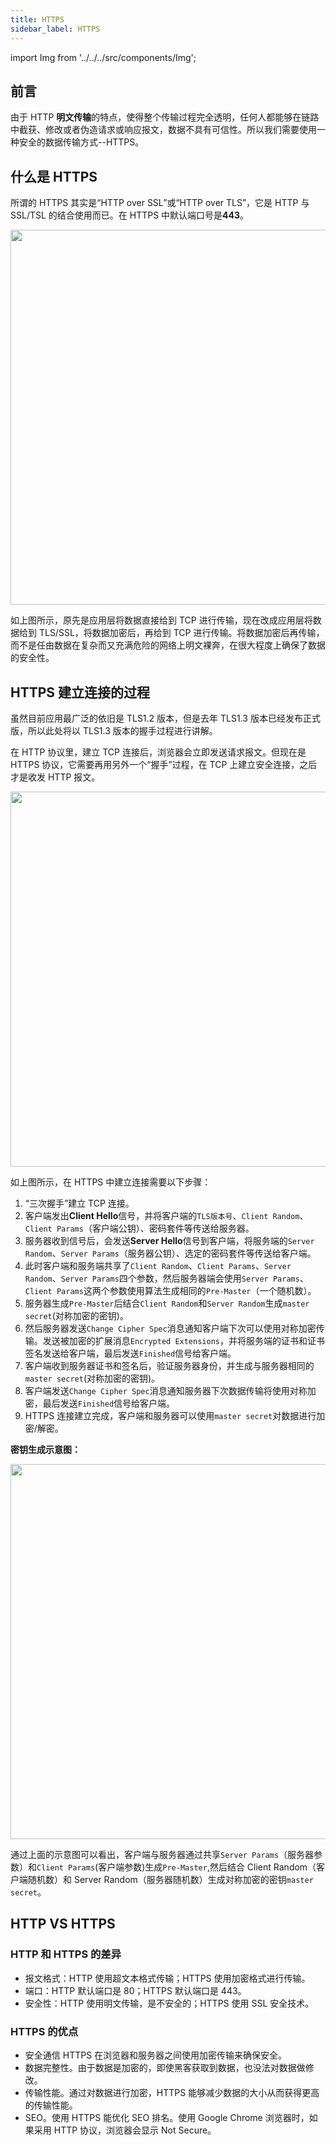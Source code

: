 ```yaml
---
title: HTTPS
sidebar_label: HTTPS
---
```


import Img from '../../../src/components/Img';

## 前言

由于 HTTP **明文传输**的特点，使得整个传输过程完全透明，任何人都能够在链路中截获、修改或者伪造请求或响应报文，数据不具有可信性。所以我们需要使用一种安全的数据传输方式--HTTPS。

## 什么是 HTTPS

所谓的 HTTPS 其实是“HTTP over SSL”或“HTTP over TLS”，它是 HTTP 与 SSL/TSL 的结合使用而已。在 HTTPS 中默认端口号是**443**。

<Img width="600" src="https://cosmos-x.oss-cn-hangzhou.aliyuncs.com/20200202213917.png" />

如上图所示，原先是应用层将数据直接给到 TCP 进行传输，现在改成应用层将数据给到 TLS/SSL，将数据加密后，再给到 TCP 进行传输。将数据加密后再传输，而不是任由数据在复杂而又充满危险的网络上明文裸奔，在很大程度上确保了数据的安全性。

## HTTPS 建立连接的过程

虽然目前应用最广泛的依旧是 TLS1.2 版本，但是去年 TLS1.3 版本已经发布正式版，所以此处将以 TLS1.3 版本的握手过程进行讲解。

在 HTTP 协议里，建立 TCP 连接后，浏览器会立即发送请求报文。但现在是 HTTPS 协议，它需要再用另外一个“握手”过程，在 TCP 上建立安全连接，之后才是收发 HTTP 报文。

<Img width="600" src="https://cosmos-x.oss-cn-hangzhou.aliyuncs.com/20200106170015.png" />

如上图所示，在 HTTPS 中建立连接需要以下步骤：

1. “三次握手”建立 TCP 连接。
2. 客户端发出**Client Hello**信号，并将客户端的`TLS版本号`、`Client Random`、`Client Params`（客户端公钥）、密码套件等传送给服务器。
3. 服务器收到信号后，会发送**Server Hello**信号到客户端，将服务端的`Server Random`、`Server Params`（服务器公钥）、选定的密码套件等传送给客户端。
4. 此时客户端和服务端共享了`Client Random`、`Client Params`、`Server Random`、`Server Params`四个参数，然后服务器端会使用`Server Params`、`Client Params`这两个参数使用算法生成相同的`Pre-Master`（一个随机数）。
5. 服务器生成`Pre-Master`后结合`Client Random`和`Server Random`生成`master secret`(对称加密的密钥)。
6. 然后服务器发送`Change Cipher Spec`消息通知客户端下次可以使用对称加密传输。发送被加密的扩展消息`Encrypted Extensions`，并将服务端的证书和证书签名发送给客户端，最后发送`Finished`信号给客户端。
7. 客户端收到服务器证书和签名后，验证服务器身份，并生成与服务器相同的`master secret`(对称加密的密钥)。
8. 客户端发送`Change Cipher Spec`消息通知服务器下次数据传输将使用对称加密，最后发送`Finished`信号给客户端。
9. HTTPS 连接建立完成，客户端和服务器可以使用`master secret`对数据进行加密/解密。

**密钥生成示意图：**

<Img width="600" legend="图：TLS 1.3密钥生成示意图" src="https://cosmos-x.oss-cn-hangzhou.aliyuncs.com/20200106181948.png" />

通过上面的示意图可以看出，客户端与服务器通过共享`Server Params`（服务器参数）和`Client Params`(客户端参数)生成`Pre-Master`,然后结合 Client Random（客户端随机数）和 Server Random（服务器随机数）生成对称加密的密钥`master secret`。

## HTTP VS HTTPS

### HTTP 和 HTTPS 的差异

- 报文格式：HTTP 使用超文本格式传输；HTTPS 使用加密格式进行传输。
- 端口：HTTP 默认端口是 80；HTTPS 默认端口是 443。
- 安全性：HTTP 使用明文传输，是不安全的；HTTPS 使用 SSL 安全技术。

### HTTPS 的优点

- 安全通信 HTTPS 在浏览器和服务器之间使用加密传输来确保安全。
- 数据完整性。由于数据是加密的，即使黑客获取到数据，也没法对数据做修改。
- 传输性能。通过对数据进行加密，HTTPS 能够减少数据的大小从而获得更高的传输性能。
- SEO。使用 HTTPS 能优化 SEO 排名。使用 Google Chrome 浏览器时，如果采用 HTTP 协议，浏览器会显示 Not Secure。
